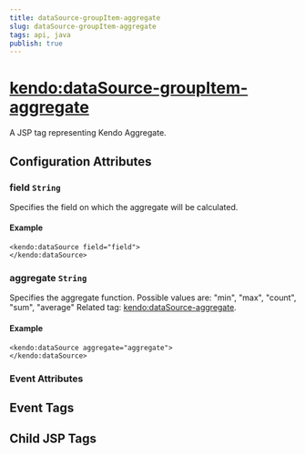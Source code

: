 ```yaml
---
title: dataSource-groupItem-aggregate
slug: dataSource-groupItem-aggregate
tags: api, java
publish: true
---
```


# <kendo:dataSource-groupItem-aggregate>
A JSP tag representing Kendo Aggregate.

## Configuration Attributes


### field `String`

Specifies the field on which the aggregate will be calculated.

#### Example
    <kendo:dataSource field="field">
    </kendo:dataSource>



### aggregate `String`

Specifies the aggregate function. Possible values are: "min", "max", "count", "sum", "average" Related tag: [<kendo:dataSource-aggregate>](#kendo-dataSource-aggregate). 

#### Example
    <kendo:dataSource aggregate="aggregate">
    </kendo:dataSource>



### Event Attributes

## Event Tags


## Child JSP Tags

